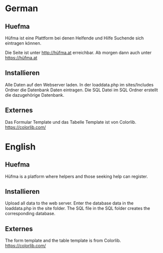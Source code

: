 # German

## Huefma
Hüfma ist eine Plattform bei denen Helfende und Hilfe Suchende sich eintragen können.

Die Seite ist unter http://hüfma.at erreichbar.
Ab morgen dann auch unter https://hüfma.at

## Installieren
Alle Daten auf den Webserver laden. In der loaddata.php im sites/Includes Ordner die Datenbank Daten eintragen.
Die SQL Datei im SQL Ordner erstellt die dazugehörige Datenbank.

## Externes
Das Formular Template und das Tabelle Template ist von Colorlib. https://colorlib.com/


# English

## Huefma
Hüfma is a platform where helpers and those seeking help can register.

## Installieren
Upload all data to the web server. Enter the database data in the loaddata.php in the site folder.
The SQL file in the SQL folder creates the corresponding database.

## Externes
The form template and the table template is from Colorlib. https://colorlib.com/

